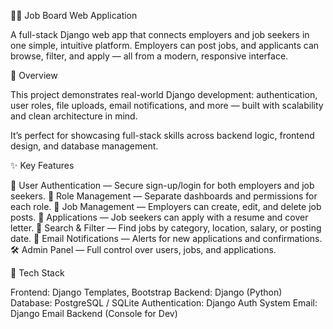 🧑‍💼 Job Board Web Application

A full-stack Django web app that connects employers and job seekers in one simple, intuitive platform.
Employers can post jobs, and applicants can browse, filter, and apply — all from a modern, responsive interface.



🚀 Overview

This project demonstrates real-world Django development: authentication, user roles, file uploads, email notifications, and more — built with scalability and clean architecture in mind.

It’s perfect for showcasing full-stack skills across backend logic, frontend design, and database management.






✨ Key Features


🔐 User Authentication — Secure sign-up/login for both employers and job seekers.
👥 Role Management — Separate dashboards and permissions for each role.
💼 Job Management — Employers can create, edit, and delete job posts.
📄 Applications — Job seekers can apply with a resume and cover letter.
🔎 Search & Filter — Find jobs by category, location, salary, or posting date.
📧 Email Notifications — Alerts for new applications and confirmations.
🛠️ Admin Panel — Full control over users, jobs, and applications.




🧠 Tech Stack


Frontend: Django Templates, Bootstrap
Backend: Django (Python)
Database: PostgreSQL / SQLite
Authentication: Django Auth System
Email: Django Email Backend (Console for Dev)
